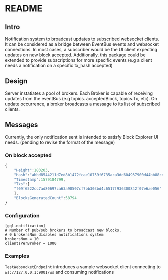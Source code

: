 # README

## Intro

Notification system to broadcast updates to subscribed websocket clients. It can be considered as a bridge between EventBus events and websocket connections. In most cases, a subscriber would be the UI client expecting updates on new block accepted. Additionally, this package could be extended to provide subscriptions for more specific events \(e.g a client needs a notification on a specific tx\_hash accepted\)

## Design

Server instatiates a pool of brokers. Each Broker is capable of receiving updates from the eventBus \(e.g topics. acceptedBlock, topics.Tx, etc\). On update occurrence, a broker broadcasts a message to its list of subscribed clients.

## Messages

Currently, the only notification sent is intended to satisfy Block Explorer UI needs. \(pending to revise the format of the message\)

### On block accepted

```javascript
{
    "Height":183203,
    "Hash":"abbd8544211d7ed8b1472fcae10759f6735aca3dd604937900d44bb88cdb52d6",
    "Timestamp":1579184799,
    "Txs":[
    "f09f6522cc7ad80697ca63a90507cf7bb303bd4c6517f936300842f07e6ae056"
    ],
    "BlocksGeneratedCount":58794
}
```

### Configuration

```text
[gql.notification]
# Number of pub/sub brokers to broadcast new blocks. 
# 0 brokersNum disables notifications system
brokersNum = 10
clientsPerBroker = 1000
```

### Examples

`TestWebsocketEndpoint` introduces a sample websocket client connecting to `ws://127.0.0.1:9001/ws` and consuming notifications


